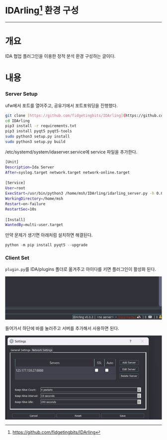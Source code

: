 # IDArling[^1] 환경 구성

---

# 개요

IDA 협업 플러그인을 이용한 정적 분석 환경 구성하는 글이다.

# 내용

### Server Setup

ufw에서 포트를 열어주고, 공유기에서 포트포워딩을 진행했다.

```bash
git clone [https://github.com/fidgetingbits/IDArling](https://github.com/fidgetingbits/IDArling)
cd IDArling
pip3 install -r requirements.txt
pip3 install pyqt5 pyqt5-tools
sudo python3 setup.py install
sudo python3 setup.py build
```

/etc/systemd/system/idaserver.service에 service 파일을 추가한다.

```bash
[Unit]
Description=Ida Server
After=syslog.target network.target network-online.target

[Service]
User=root
ExecStart=/usr/bin/python3 /home/msh/IDArling/idarling_server.py -h 0.0.0.0 -p 8888 --no-ssl
WorkingDirectory=/home/msh
Restart=on-failure
RestartSec=10s

[Install]
WantedBy=multi-user.target
```

만약 문제가 생기면 아래처럼 설치하면 해결된다.

```python
python -m pip install pyqt5 --upgrade
```

### Client Set

`plugin.py`를 IDA/plugins 폴더로 옮겨주고 아이다를 키면 플러그인이 활성화 된다.

![IDArling_Bar](img/IDArling_Bar.png)

들어가서 하단에 바를 눌러주고 서버를 추가해서 사용하면 된다.

![IDArling_Setting](img/IDArling_Setting.png)

[^1]: https://github.com/fidgetingbits/IDArling
